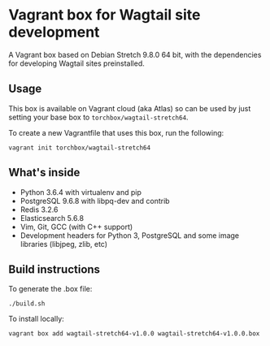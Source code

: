 Vagrant box for Wagtail site development
========================================

A Vagrant box based on Debian Stretch 9.8.0 64 bit, with the dependencies for developing Wagtail sites preinstalled.

Usage
-----

This box is available on Vagrant cloud (aka Atlas) so can be used by just setting your base box to ``torchbox/wagtail-stretch64``.

To create a new Vagrantfile that uses this box, run the following:

```
vagrant init torchbox/wagtail-stretch64
```

What's inside
-------------

 - Python 3.6.4 with virtualenv and pip
 - PostgreSQL 9.6.8 with libpq-dev and contrib
 - Redis 3.2.6
 - Elasticsearch 5.6.8
 - Vim, Git, GCC (with C++ support)
 - Development headers for Python 3, PostgreSQL and some image libraries (libjpeg, zlib, etc)

Build instructions
------------------

To generate the .box file:

    ./build.sh

To install locally:

    vagrant box add wagtail-stretch64-v1.0.0 wagtail-stretch64-v1.0.0.box

